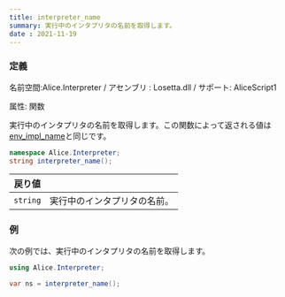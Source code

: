 ```yaml
---
title: interpreter_name
summary: 実行中のインタプリタの名前を取得します。
date : 2021-11-19
---
```

### 定義
名前空間:Alice.Interpreter / アセンブリ : Losetta.dll / サポート: AliceScript1

属性: 関数

実行中のインタプリタの名前を取得します。この関数によって返される値は[env_impl_name](../environment/env_impl_name.md)と同じです。

```cs title="AliceScript"
namespace Alice.Interpreter;
string interpreter_name();
```

|戻り値| |
|-|-|
|`string`|実行中のインタプリタの名前。|

### 例
次の例では、実行中のインタプリタの名前を取得します。

```cs title="AliceScript"
using Alice.Interpreter;

var ns = interpreter_name();
```